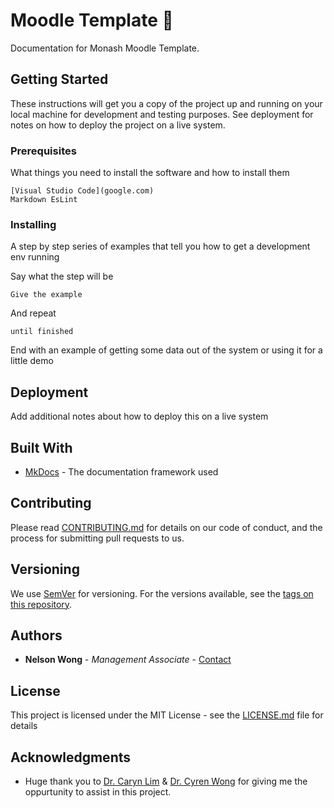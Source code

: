 # Moodle Template :ledger:

Documentation for Monash Moodle Template.

## Getting Started

These instructions will get you a copy of the project up and running on your local machine for development and testing purposes. See deployment for notes on how to deploy the project on a live system.

### Prerequisites

What things you need to install the software and how to install them

```
[Visual Studio Code](google.com)
Markdown EsLint
```

### Installing

A step by step series of examples that tell you how to get a development env running

Say what the step will be

```
Give the example
```

And repeat

```
until finished
```

End with an example of getting some data out of the system or using it for a little demo

## Deployment

Add additional notes about how to deploy this on a live system

## Built With

* [MkDocs](https://www.mkdocs.org/) - The documentation framework used

## Contributing

Please read [CONTRIBUTING.md](https://gist.github.com/PurpleBooth/b24679402957c63ec426) for details on our code of conduct, and the process for submitting pull requests to us.

## Versioning

We use [SemVer](http://semver.org/) for versioning. For the versions available, see the [tags on this repository](https://github.com/your/project/tags). 

## Authors

* **Nelson Wong** - *Management Associate* - [Contact](mailto:nelsonweihan.wong@monash.edu)

## License

This project is licensed under the MIT License - see the [LICENSE.md](LICENSE.md) file for details

## Acknowledgments

* Huge thank you to [Dr. Caryn Lim](https://www.monash.edu.my/mih/about-us/our-team/academic-staff/dr.-caryn-lim) & [Dr. Cyren Wong](https://www.monash.edu.my/mih/about-us/our-team/academic-staff/dr.-cyren-wong-zhi-hoong) for giving me the oppurtunity to assist in this project.
